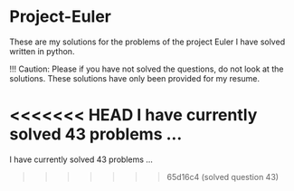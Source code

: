 # Project-Euler

These are my solutions for the problems of the project Euler I have solved written in python.

!!! Caution: Please if you have not solved the questions, do not look at the solutions. These solutions have only been provided for my resume.

<<<<<<< HEAD
I have currently solved 43 problems ... 
=======
I have currently solved 43 problems ... 
>>>>>>> 65d16c4 (solved question 43)
